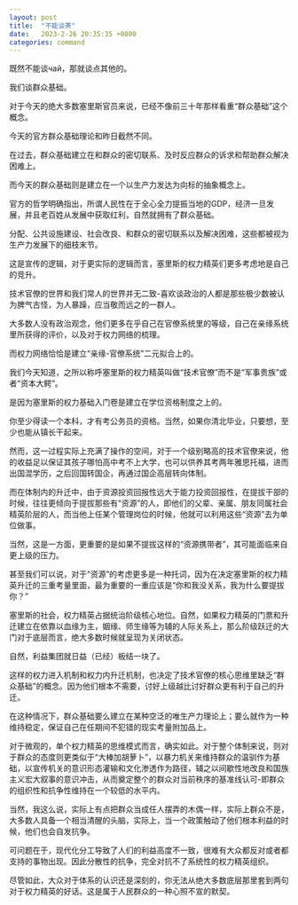 ```yaml
---
layout: post
title:  "不能谈茶"
date:   2023-2-26 20:35:35 +0800
categories: command
---
```


既然不能谈чай，那就谈点其他的。  

我们谈群众基础。  

对于今天的绝大多数塞里斯官员来说，已经不像前三十年那样看重“群众基础”这个概念。  

今天的官方群众基础理论和昨日截然不同。  

在过去，群众基础建立在和群众的密切联系、及时反应群众的诉求和帮助群众解决困难上。  

而今天的群众基础则是建立在一个以生产力发达为向标的抽象概念上。  

官方的哲学明确指出，所谓人民性在于全心全力提振当地的GDP，经济一旦发展，并且老百姓从发展中获取红利，自然就拥有了群众基础。  

分配、公共设施建设、社会改良、和群众的密切联系以及解决困难，这些都被视为生产力发展下的细枝末节。  

这是宣传的逻辑，对于更实际的逻辑而言，塞里斯的权力精英们更多考虑地是自己的竞升。  

技术官僚的世界和我们常人的世界并无二致-喜欢谈政治的人都是那些极少数被认为脾气古怪，为人暴躁，应当敬而远之的一群人。  

大多数人没有政治观念，他们更多在乎自己在官僚系统里的等级，自己在亲缘系统里所获得的评价，以及对于权力网络的梳理。  

而权力网络恰恰是建立“亲缘-官僚系统”二元拟合上的。  

我们今天知道，之所以称呼塞里斯的权力精英叫做“技术官僚”而不是“军事贵族”或者“资本大鳄”。  

是因为塞里斯的权力基础入门卷是建立在学位资格制度之上的。  

你至少得读一个本科，才有考公务员的资格。当然，如果你清北毕业，只要想，至少也能从镇长干起来。  

然而，这一过程实际上充满了操作的空间，对于一个级别略高的技术官僚来说，他的收益足以保证其孩子哪怕高中考不上大学，也可以供养其考两年雅思托福，进而出国混学历，之后回国转国企，再通过国企高层转向体制。  

而在体制内的升迁中，由于资源投资回报性远大于能力投资回报性，在提拔干部的时候，往往更倾向于提拔那些有“资源”的人，即他们的父辈、亲属、朋友同属社会精英阶层的人，而当他上任某个管理岗位的时候，他就可以利用这些“资源”去为单位做事。  

当然，这是一方面，更重要的是如果不提拔这样的“资源携带者”，其可能面临来自更上级的压力。  

甚至我们可以说，对于“资源”的考虑更多是一种托词，因为在决定塞里斯的权力精英升迁的三重考量里面，最为重要的一重应该是“你和我没关系，我为什么要提拔你？”  

塞里斯的社会，权力精英占据统治阶级核心地位。自然，如果权力精英的门票和升迁建立在依靠以血缘为主，姻缘、师生缘等为辅的人际关系上，那么阶级跃迁的大门对于底层而言，绝大多数时候就呈现为关闭状态。  

自然，利益集团就日益（已经）板结一块了。  

这样的权力进入机制和权力内升迁机制，也决定了技术官僚的核心思维里缺乏“群众基础”的概念。因为他们根本不需要，讨好上级越比讨好群众更有利于自己的升迁。  

在这种情况下，群众基础要么建立在某种空泛的唯生产力理论上；要么就作为一种维持稳定，保证自己在任期间不犯错的现实考量附加品上。  

对于微观的，单个权力精英的思维模式而言，确实如此。对于整个体制来说，则对于群众的态度则更类似于“大棒加胡萝卜”，以暴力机关来维持群众的温驯作为基础，以宣传机关的意识形态灌输和文化渗透作为路径，辅之以间歇性地改良和国族主义宏大叙事的意识冲击，从而奠定整个的群众对当前秩序的基准线认可-即群众的组织性和抗争性维持在一个较低的水平内。  

当然，我这么说，实际上有点把群众当成任人摆弄的木偶一样，实际上群众不是，大多数人具备一个相当清醒的头脑，实际上，当一个政策触动了他们根本利益的时候，他们也会自发抗争。  

可问题在于，现代化分工导致了人们的利益高度不一致，很难有大众都反对或者都支持的事物出现。因此分散性的抗争，完全对抗不了系统性的权力精英组织。  

尽管如此，大众对于体系的认识还是深刻的，你无法从绝大多数底层那里套到两句对于权力精英的好话。这是属于人民群众的一种心照不宣的默契。  